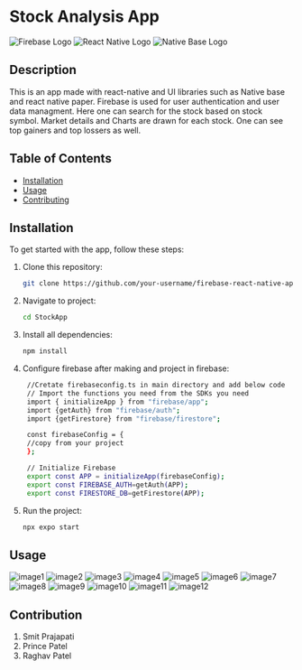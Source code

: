 # Stock Analysis App

![Firebase Logo](/assets/firebase-logo.png) ![React Native Logo](/assets/react-native-logo.png) 
![Native Base Logo](/assets/nativebase-logo.svg)

## Description

This is an app made with react-native and UI libraries such as Native base and react native paper. Firebase is used for user authentication and user data managment. Here one can search for the stock based on stock symbol. Market details and Charts are drawn for each stock. One can see top gainers and top lossers as well.

## Table of Contents

- [Installation](#installation)
- [Usage](#usage)
- [Contributing](#contributing)

## Installation

To get started with the app, follow these steps:

1. Clone this repository:

   ```sh
   git clone https://github.com/your-username/firebase-react-native-app.git
   ```
2. Navigate to project:
   ```sh
   cd StockApp
   ```
3. Install all dependencies:
   ```sh
   npm install
   ```
4. Configure firebase after making and project in firebase:
   ```sh
    //Cretate firebaseconfig.ts in main directory and add below code
    // Import the functions you need from the SDKs you need
    import { initializeApp } from "firebase/app";
    import {getAuth} from "firebase/auth";
    import {getFirestore} from "firebase/firestore";

    const firebaseConfig = {
    //copy from your project
    };

    // Initialize Firebase
    export const APP = initializeApp(firebaseConfig);
    export const FIREBASE_AUTH=getAuth(APP);
    export const FIRESTORE_DB=getFirestore(APP);
   ```

5. Run the project:
   ```sh
   npx expo start
   ```

## Usage
![image1](assets/1.jpg)
![image2](assets/2.jpg)
![image3](assets/3.jpg)
![image4](assets/4.jpg)
![image5](assets/5.jpg)
![image6](assets/6.jpg)
![image7](assets/7.jpg)
![image8](assets/8.jpg)
![image9](assets/9.jpg)
![image10](assets/10.jpg)
![image11](assets/11.jpg)
![image12](assets/12.jpg)



## Contribution
1. Smit Prajapati
2. Prince Patel
3. Raghav Patel
